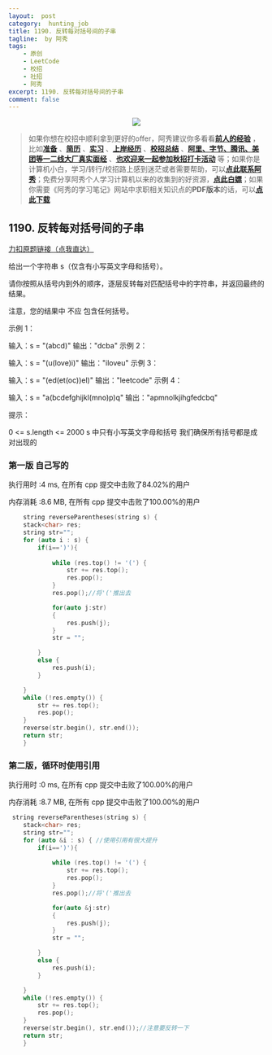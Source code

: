 ```yaml
---
layout:  post
category:  hunting_job
title: 1190. 反转每对括号间的子串
tagline:  by 阿秀
tags:
    - 原创
    - LeetCode
    - 校招
    - 社招
    - 阿秀
excerpt: 1190. 反转每对括号间的子串
comment: false
---
```




<div align="center">
  <a href="/notes/05-xiustar/01-xiustar_reading_guide/01-introduce.html#阿秀组建了一个校招学习圈子">
      <img src="https://axiu-image-bed.oss-cn-shanghai.aliyuncs.com/img/202302042310919.png">
  </a></div>



> 如果你想在校招中顺利拿到更好的offer，阿秀建议你多看看<font style="font-weight:bold; color:#4169E1;text-decoration:underline;">[前人的经验](/notes/05-xiustar/01-xiustar_reading_guide/01-introduce.md)</font> ，比如<font style="font-weight:bold; color:#4169E1;text-decoration:underline;">[准备](/notes/05-xiustar/02-campus_prepare/02-01-校招重要时间点科普.md)</font> 、<font style="font-weight:bold; color:#4169E1;text-decoration:underline;">[简历](/notes/05-xiustar/03-resume/01-00-简历开篇词.md)</font> 、<font style="font-weight:bold; color:#4169E1;text-decoration:underline;">[实习](/notes/05-xiustar/04-school_practice/20220320-从公司角度来看，为什么要招实习生.md)</font> 、<font style="font-weight:bold; color:#4169E1;text-decoration:underline;">[上岸经历](/notes/05-xiustar/09-question_answer/20220817.md)</font> 、<font style="font-weight:bold; color:#4169E1;text-decoration:underline;">[校招总结](/notes/05-xiustar/05-campus_recruitment/2020-12-16-双非渣硕的秋招之路总结（已拿抖音研发岗SP）.md)</font> 、<font style="font-weight:bold; color:#4169E1;text-decoration:underline;">[阿里、字节、腾讯、美团等一二线大厂真实面经](/notes/07-resources/01-free/04-schoolSchample.md)</font> 、<font style="font-weight:bold; color:#4169E1;text-decoration:underline;">[也欢迎来一起参加秋招打卡活动](/notes/05-xiustar/01-xiustar_reading_guide/01-introduce.html#阿秀组建了一个校招学习圈子)</font> 等；如果你是计算机小白，学习/转行/校招路上感到迷茫或者需要帮助，可以<font style="font-weight:bold; color:#4169E1;text-decoration:underline;">[点此联系阿秀](/notes/08-other/02-question.md#_4、阿秀-如何才能联系到你)</font>；免费分享阿秀个人学习计算机以来的收集到的好资源，<font style="font-weight:bold; color:#4169E1;text-decoration:underline;">[点此白嫖](/notes/07-resources/01-free/01-introduce.md)</font>；如果你需要《阿秀的学习笔记》网站中求职相关知识点的**PDF版本**的话，可以<font style="font-weight:bold; color:#4169E1;text-decoration:underline;">[点此下载](/notes/08-other/02-question.md#_5、如何下载阿秀的学习笔记内容pdf版本)</font> 





## 1190. 反转每对括号间的子串

[力扣原题链接（点我直达）](https://leetcode-cn.com/problems/reverse-substrings-between-each-pair-of-parentheses/)

给出一个字符串 s（仅含有小写英文字母和括号）。

请你按照从括号内到外的顺序，逐层反转每对匹配括号中的字符串，并返回最终的结果。

注意，您的结果中 不应 包含任何括号。

 

示例 1：

输入：s = "(abcd)"
输出："dcba"
示例 2：

输入：s = "(u(love)i)"
输出："iloveu"
示例 3：

输入：s = "(ed(et(oc))el)"
输出："leetcode"
示例 4：

输入：s = "a(bcdefghijkl(mno)p)q"
输出："apmnolkjihgfedcbq"


提示：

0 <= s.length <= 2000
s 中只有小写英文字母和括号
我们确保所有括号都是成对出现的



### 第一版 自己写的

执行用时 :4 ms, 在所有 cpp 提交中击败了84.02%的用户

内存消耗 :8.6 MB, 在所有 cpp 提交中击败了100.00%的用户



```c++
    string reverseParentheses(string s) {
    stack<char> res;
	string str="";
	for (auto i : s) {
		if(i==')'){
		
			while (res.top() != '(') {
				str += res.top();
				res.pop();
			}
			res.pop();//将'('推出去

			for(auto j:str)
			{
				res.push(j);
			}
			str = "";

		}
		else {
			res.push(i);
		}

	}
	while (!res.empty()) {
		str += res.top();
		res.pop();
	}
	reverse(str.begin(), str.end());
	return str;   
    }
```





### 第二版，循环时使用引用

执行用时 :0 ms, 在所有 cpp 提交中击败了100.00%的用户

内存消耗 :8.7 MB, 在所有 cpp 提交中击败了100.00%的用户



```c++
 string reverseParentheses(string s) {
    stack<char> res;
	string str="";
	for (auto &i : s) { //使用引用有很大提升
		if(i==')'){
		
			while (res.top() != '(') {
				str += res.top();
				res.pop();
			}
			res.pop();//将'('推出去

			for(auto &j:str)
			{
				res.push(j);
			}
			str = "";

		}
		else {
			res.push(i);
		}

	}
	while (!res.empty()) {
		str += res.top();
		res.pop();
	}
	reverse(str.begin(), str.end());//注意要反转一下
	return str;   
    }
```



<p id="删除字符串中的所有相邻重复项"></p>



